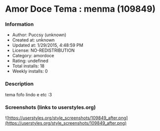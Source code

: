 # Amor Doce Tema : menma (109849)

### Information
- Author: Puccsy (unknown)
- Created at: unknown
- Updated at: 1/29/2015, 4:48:59 PM
- License: NO-REDISTRIBUTION
- Category: amordoce
- Rating: undefined
- Total installs: 18
- Weekly installs: 0


### Description
tema fofo lindo e etc :3


### Screenshots (links to userstyles.org)
![https://userstyles.org/style_screenshots/109849_after.png](https://userstyles.org/style_screenshots/109849_after.png)


